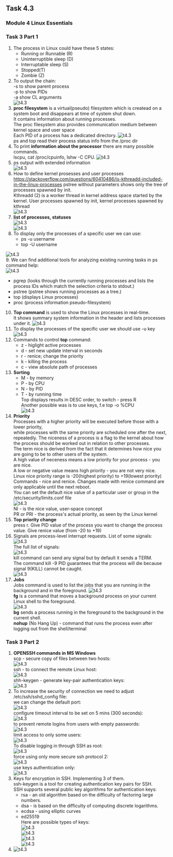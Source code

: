 ## Task 4.3

### Module 4 Linux Essentials

### Task 3 Part 1

1. The process in Linux could have these 5 states:
   * Running or Runnable (R)
   * Uninterruptible sleep (D)
   * Interruptable sleep (S)
   * Stopped(T)
   * Zombie (Z)
2. To output the chain:  
-s to show parent process  
-p to show PIDs  
-a show CL arguments  
![t4.3](./t4.3020.png)  
3. **proc filesystem** is a virtual(pseudo) filesystem which is createad on a system boot and disappears at time of system shut down.  
It contains information about running processes.  
The proc filesystem also provides communication medium between kernel space and user space  
Each PID of a process has a dedicated directory.
![t4.3](./t4.3030.png)  
ps and top read their process status info from the /proc dir
4. To print **information about the processor** there are many possible commands.  
lscpu, cat /proc/cpuinfo, lshw -C CPU. 
![t4.3](./t4.3040.png)
5. ps output with extended information  
![t4.3](./t4.3050.png)
6. How to define kernel prosesses and user processes  
https://stackoverflow.com/questions/60410486/is-kthreadd-included-in-the-linux-processes
pstree without parameters shows only the tree of processes spawned by init.  
Kthreadd (2) is a worker thread in kernel address space started by the kernel.
User processes spawned by init, kernel processes spawned by kthread  
![t4.3](./t4.3060.png)
7. **list of processes, statuses**  
![t4.3](./t4.3070.png)  
![t4.3](./t4.3071.png)  
8. To display only the processes of a specific user we can use:  
   * ps -u username
   * top -U username  
   
![t4.3](./t4.3080.png)  
9. We can find additional tools for analyzing existing running tasks in ps command help:  
![t4.3](./t4.3090.png)  
   * pgrep (looks  through the currently running processes and lists the process IDs which match the selection criteria to stdout.)   
   * pstree (pstree shows running processes as a tree.)
   * top (displays Linux processes)
   * proc (process information pseudo-filesystem)  
10. **Top command** is used to show the Linux processes in real-time.   
It shows summary system information in the header and lists processes under it.
![t4.3](./t4.3100.png)  
11. To display the processes of the specific user we should use -u key  
![t4.3](./t4.3110.png)  
12. Commands to control **top** command:  
    * z - higlight active processes 
    * d - set new update interval in seconds
    * r - renice; change the priority
    * k - killing the process
    * c - view absolute path of processes  
13. **Sorting**  
    * M - by memory
    * P - by CPU
    * N - by PID
    * T - by running time  
Top displays results in DESC order, to switch - press R  
Another possible was is to use keys, f.e top -o %CPU  
![t4.3](./t4.3120.png)
14. **Priority**  
Processes with a higher priority will be executed before those with a lower priority,  
while processes with the same priority are scheduled one after the next, repeatedly.
The niceness of a process is a flag to the kernel about how the process should be worked out in relation to other processes.  
The term nice is derived from the fact that it determines how nice you are going to be to other users of the system.  
A high value of neceness means a low priority for your process - you are nice.  
A low or negative value means high priority - you are not very nice.
Linux nice priority range is -20(highest priority) to +19(lowest priority)  
Commands - nice and renice. Changes made with renice command are only applicable until the next reboot.  
You can set the default nice value of a particular user or group in the /etc/security/limits.conf file  
![t4.3](./t4.3140.png)  
NI - is the nice value, user-space concept  
PR or PRI - the process's actual priority, as seen by the Linux kernel
15. **Top priority change**  
press r. Give PID value of the process you want to change the process value. Give renice value (from -20 to +19)
16. Signals are process-level interrupt requests. List of some signals:  
![t4.3](./t4.3160.png)  
The full list of signals:  
![t4.3](./t4.3161.png)  
kill command can send any signal but by default it sends a TERM.  
The command kill -9 PID guarantees that the process will die because signal 9(KILL) cannot be caught.  
![t4.3](./t4.3162.png)  
17. **Jobs**  
Jobs command is used to list the jobs that you are running in the background and in the foreground.
![t4.3](./t4.3170.png)  
**fg** is a command that moves a background process on your current Linux shell to the foreground.  
![t4.3](./t4.3171.png)  
**bg** sends a process running in the foreground to the background in the current shell.  
**nohup** (No Hang Up) - command that runs the process even after logging out from the shell/terminal  

### Task 3 Part 2
1. **OPENSSH commands in MS Windows**  
scp - secure copy of files between two hosts:  
![t4.3](./t4.3210.png)  
ssh - to connect the remote Linux host:  
![t4.3](./t4.3211.png)  
shh-keygen - generate key-pair authentication keys:  
![t4.3](./t4.3212.png)
2. To increase the security of connection we need to adjust /etc/ssh/sshd_config file:    
we can change the default port:  
![t4.3](./t4.3220.png)  
configure timeout interval to be set on 5 mins (300 seconds):  
![t4.3](./t4.3221.png)  
to prevent remote logins from users with empty passwords:  
![t4.3](./t4.3222.png)  
limit access to only some users:  
![t4.3](./t4.3223.png)  
To disable logging in through SSH as root:  
![t4.3](./t4.3224.png)  
force using only more secure ssh protocol 2:  
![t4.3](./t4.3225.png)  
use keys authentication only:  
![t4.3](./t4.3226.png)  
3. Keys for encryption in SSH. Implementing 3 of them.  
ssh-keygen is a tool for creating authentication key pairs for SSH.  
SSH supports several public key algorithms for authentication keys:  
   * rsa - an old algorithm based on the difficulty of factoring large numbers.  
   * dsa - is based on the difficulty of computing discrete logarithms.
   * ecdsa - using elliptic curves
   * ed25519  
Here are possible types of keys:  
![t4.3](./t4.3230.png)  
![t4.3](./t4.3231.png)  
![t4.3](./t4.3232.png)  
![t4.3](./t4.3233.png)
4. ![t4.3](./t4.3240.png)



